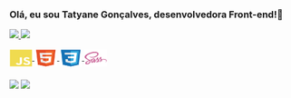 ### Olá, eu sou Tatyane Gonçalves, desenvolvedora Front-end!👋

<div>
  <a href="">
  <img height="100em" src="https://github-readme-stats.vercel.app/api?username=tatyanepgoncalves&show_icons=true&hide=contribs,prs&cache_seconds=86400&theme=darcula">
  <img height="100em" src="https://github-readme-stats.vercel.app/api/top-langs/?username=tatyanepgoncalves&layout=compact&langs_count=16*&theme=darcula">
  </div>



<div style="display: inline_block"><br>
  <img align="center" alt="Js" height="30" width="40" src="https://raw.githubusercontent.com/devicons/devicon/master/icons/javascript/javascript-plain.svg">
  <img align="center" alt="HTML" height="30" width="40" src="https://raw.githubusercontent.com/devicons/devicon/master/icons/html5/html5-original.svg">
  <img align="center" alt="CSS" height="30" width="40" src="https://raw.githubusercontent.com/devicons/devicon/master/icons/css3/css3-original.svg">
  <img align="center" alt="SCSS" height="30" width="40" src="https://raw.githubusercontent.com/devicons/devicon/master/icons/sass/sass-original.svg">
</div>

###

<div> 
  <a href="https://instagram.com/tatygoncalves__" target="_blank"><img src="https://img.shields.io/badge/-Instagram-%23E4405F?style=for-the-badge&logo=instagram&logoColor=white" target="_blank"></a>
  <a href="https://www.linkedin.com/in/tatyanegoncalves/" target="_blank"><img src="https://img.shields.io/badge/-LinkedIn-%230077B5?style=for-the-badge&logo=linkedin&logoColor=white" target="_blank"></a> 
